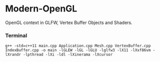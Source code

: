 # Modern-OpenGL
OpenGL context in GLFW, Vertex Buffer Objects and Shaders. 


### Terminal

```
g++ -std=c++11 main.cpp Application.cpp Mesh.cpp VertexBuffer.cpp IndexBuffer.cpp -o main -lGLEW -lGL -lGLU -lglfw3 -lX11 -lXxf86vm -lXrandr -lpthread -lXi -ldl -lXinerama -lXcursor

```

